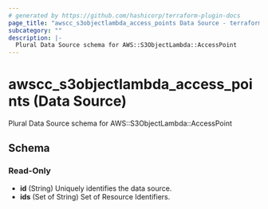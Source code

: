 ```yaml
---
# generated by https://github.com/hashicorp/terraform-plugin-docs
page_title: "awscc_s3objectlambda_access_points Data Source - terraform-provider-awscc"
subcategory: ""
description: |-
  Plural Data Source schema for AWS::S3ObjectLambda::AccessPoint
---
```


# awscc_s3objectlambda_access_points (Data Source)

Plural Data Source schema for AWS::S3ObjectLambda::AccessPoint



<!-- schema generated by tfplugindocs -->
## Schema

### Read-Only

- **id** (String) Uniquely identifies the data source.
- **ids** (Set of String) Set of Resource Identifiers.


